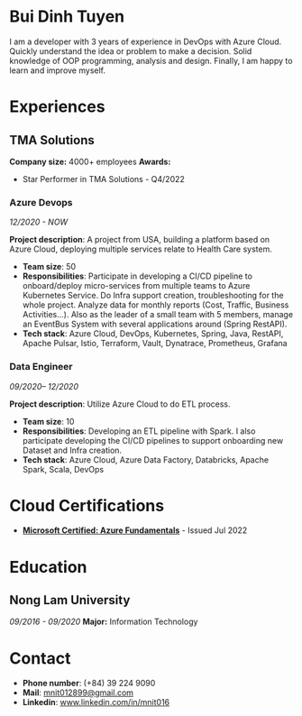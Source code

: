 # Bui Dinh Tuyen

I am a developer with 3 years of experience in DevOps with Azure Cloud.
Quickly understand the idea or problem to make a decision.
Solid knowledge of OOP programming, analysis and design.
Finally, I am happy to learn and improve myself.

# Experiences

## TMA Solutions
**Company size:** 4000+ employees
**Awards:**
- Star Performer in TMA Solutions - Q4/2022

###  Azure Devops
*12/2020 - NOW*   
   
**Project description**: A project from USA, building a platform based on Azure Cloud, deploying multiple services relate to Health Care system.
- **Team size**: 50
- **Responsibilities**:
Participate in developing a CI/CD pipeline to onboard/deploy micro-services from multiple teams to Azure Kubernetes Service. 
Do Infra support creation, troubleshooting for the whole project. 
Analyze data for monthly reports (Cost, Traffic, Business Activities...). 
Also as the leader of a small team with 5 members, manage an EventBus System with several applications around (Spring RestAPI).                            
- **Tech stack**:
Azure Cloud, DevOps, Kubernetes, Spring, Java, RestAPI, Apache Pulsar, Istio, Terraform, Vault, Dynatrace, Prometheus, Grafana

### Data Engineer
*09/2020– 12/2020*   

**Project description**: Utilize Azure Cloud to do ETL process.
- **Team size**: 10
- **Responsibilities**:
Developing an ETL pipeline with Spark.
I also participate developing the CI/CD pipelines to support onboarding new Dataset and Infra creation.
- **Tech stack**: 
Azure Cloud, Azure Data Factory, Databricks, Apache Spark, Scala, DevOps

# Cloud Certifications
- [**Microsoft Certified: Azure Fundamentals**](https://www.credly.com/badges/99587416-af61-4829-840c-aaea3d17ce30?source=linked_in_profile) - Issued Jul 2022

# Education
## Nong Lam University
*09/2016 - 09/2020*
**Major:** Information Technology

# Contact
- **Phone number**: (+84) 39 224 9090
- **Mail**: mnit012899@gmail.com
- **Linkedin**: www.linkedin.com/in/mnit016
